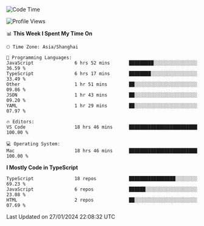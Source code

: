 <!--START_SECTION:waka-->
![Code Time](http://img.shields.io/badge/Code%20Time-5%2C755%20hrs%2014%20mins-blue)

![Profile Views](http://img.shields.io/badge/Profile%20Views-0-blue)

📊 **This Week I Spent My Time On** 

```text
🕑︎ Time Zone: Asia/Shanghai

💬 Programming Languages: 
JavaScript               6 hrs 52 mins       █████████░░░░░░░░░░░░░░░░   36.59 % 
TypeScript               6 hrs 17 mins       ████████░░░░░░░░░░░░░░░░░   33.49 % 
Other                    1 hr 51 mins        ██░░░░░░░░░░░░░░░░░░░░░░░   09.86 % 
JSON                     1 hr 43 mins        ██░░░░░░░░░░░░░░░░░░░░░░░   09.20 % 
YAML                     1 hr 29 mins        ██░░░░░░░░░░░░░░░░░░░░░░░   07.97 % 

🔥 Editors: 
VS Code                  18 hrs 46 mins      █████████████████████████   100.00 % 

💻 Operating System: 
Mac                      18 hrs 46 mins      █████████████████████████   100.00 % 
```

**I Mostly Code in TypeScript** 

```text
TypeScript               18 repos            █████████████████░░░░░░░░   69.23 % 
JavaScript               6 repos             ██████░░░░░░░░░░░░░░░░░░░   23.08 % 
HTML                     2 repos             ██░░░░░░░░░░░░░░░░░░░░░░░   07.69 % 
```




 Last Updated on 27/01/2024 22:08:32 UTC
<!--END_SECTION:waka-->
